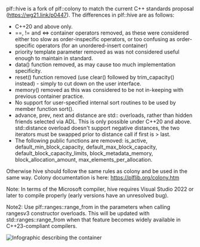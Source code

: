 plf::hive is a fork of plf::colony to match the current C++ standards proposal (https://wg21.link/p0447).
The differences in plf::hive are as follows:
* C++20 and above only.
* ==, != and <=> container operators removed, as these were considered either too slow as order-inspecific operators, or too confusing as order-specific operators (for an unordered-insert container)
* priority template parameter removed as was not considered useful enough to maintain in standard.
* data() function removed, as may cause too much implementation specificity.
* reset() function removed (use clear() followed by trim_capacity() instead) - simply to cut down on the user interface.
* memory() removed as this was considered to be not in-keeping with previous container practice.
* No support for user-specified internal sort routines to be used by member function sort().
* advance, prev, next and distance are std:: overloads, rather than hidden friends selected via ADL. This is only possible under C++20 and above. std::distance overload doesn't support negative distances, the two iterators must be swapped prior to distance call if first is > last.
* The following public functions are removed: is_active, default_min_block_capacity, default_max_block_capacity, default_block_capacity_limits, block_metadata_memory, block_allocation_amount, max_elements_per_allocation.

Otherwise hive should follow the same rules as colony and be used in the same way. Colony documentation is here:
https://plflib.org/colony.htm

Note: In terms of the Microsoft compiler, hive requires Visual Studio 2022 or later to compile properly (early versions have an unresolved bug).

Note2: Use plf::ranges::range_from in the parameters when calling rangesv3 constructor overloads. This will be updated with std::ranges::range_from when that feature becomes widely available in C++23-compliant compilers.


![Infographic describing the container](https://i.imgur.com/eXSlOdi.png)
